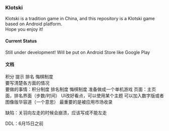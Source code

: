 ### Klotski
Klotski is a tradition game in China, and this repository is a Klotski game based on Android platform.  
Hope you enjoy it!

#### Current Status
Still under development! Will be put on Android Store like Google Play

#### 文档
积分 提示 排名 悔棋制度  
要写清楚各方面的情况  
要做的事情：积分制度 排名制度 悔棋制度 准备做成一个单机游戏
页面：主页面，排名界面（步数/时间）
UI改好看点，可以使用某个主题
可以加入数字版或者图像版华容道（一个意思）
最重要的是被应用市场收录

缺陷：关羽向左走的时候会崩溃，应该写成不能左走

DDL：6月15日之前
